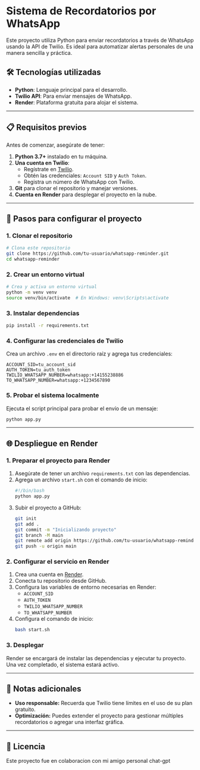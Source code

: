 # Sistema de Recordatorios por WhatsApp

Este proyecto utiliza Python para enviar recordatorios a través de WhatsApp usando la API de Twilio. Es ideal para automatizar alertas personales de una manera sencilla y práctica.

## 🛠️ Tecnologías utilizadas

- **Python**: Lenguaje principal para el desarrollo.
- **Twilio API**: Para enviar mensajes de WhatsApp.
- **Render**: Plataforma gratuita para alojar el sistema.

---

## 📋 Requisitos previos

Antes de comenzar, asegúrate de tener:

1. **Python 3.7+** instalado en tu máquina.
2. **Una cuenta en Twilio**:
   - Regístrate en [Twilio](https://www.twilio.com/).
   - Obtén las credenciales: `Account SID` y `Auth Token`.
   - Registra un número de WhatsApp con Twilio.
3. **Git** para clonar el repositorio y manejar versiones.
4. **Cuenta en Render** para desplegar el proyecto en la nube.

---

## 🚀 Pasos para configurar el proyecto

### 1. Clonar el repositorio
```bash
# Clona este repositorio
git clone https://github.com/tu-usuario/whatsapp-reminder.git
cd whatsapp-reminder
```

### 2. Crear un entorno virtual
```bash
# Crea y activa un entorno virtual
python -m venv venv
source venv/bin/activate  # En Windows: venv\Scripts\activate
```

### 3. Instalar dependencias
```bash
pip install -r requirements.txt
```

### 4. Configurar las credenciales de Twilio
Crea un archivo `.env` en el directorio raíz y agrega tus credenciales:

```
ACCOUNT_SID=tu_account_sid
AUTH_TOKEN=tu_auth_token
TWILIO_WHATSAPP_NUMBER=whatsapp:+14155238886
TO_WHATSAPP_NUMBER=whatsapp:+1234567890
```

### 5. Probar el sistema localmente
Ejecuta el script principal para probar el envío de un mensaje:
```bash
python app.py
```

---

## 🌐 Despliegue en Render

### 1. Preparar el proyecto para Render
1. Asegúrate de tener un archivo `requirements.txt` con las dependencias.
2. Agrega un archivo `start.sh` con el comando de inicio:
   ```bash
   #!/bin/bash
   python app.py
   ```
3. Subir el proyecto a GitHub:
   ```bash
   git init
   git add .
   git commit -m "Inicializando proyecto"
   git branch -M main
   git remote add origin https://github.com/tu-usuario/whatsapp-reminder.git
   git push -u origin main
   ```

### 2. Configurar el servicio en Render
1. Crea una cuenta en [Render](https://render.com).
2. Conecta tu repositorio desde GitHub.
3. Configura las variables de entorno necesarias en Render:
   - `ACCOUNT_SID`
   - `AUTH_TOKEN`
   - `TWILIO_WHATSAPP_NUMBER`
   - `TO_WHATSAPP_NUMBER`
4. Configura el comando de inicio:
   ```bash
   bash start.sh
   ```

### 3. Desplegar
Render se encargará de instalar las dependencias y ejecutar tu proyecto. Una vez completado, el sistema estará activo.

---

## 📝 Notas adicionales

- **Uso responsable:** Recuerda que Twilio tiene límites en el uso de su plan gratuito.
- **Optimización:** Puedes extender el proyecto para gestionar múltiples recordatorios o agregar una interfaz gráfica.

---

## 📖 Licencia
Este proyecto fue en colaboracion con mi amigo personal chat-gpt
